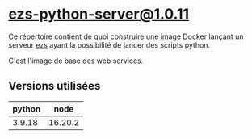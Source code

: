 # ezs-python-server@1.0.11

Ce répertoire contient de quoi construire une image Docker lançant un serveur
[ezs](https://github.com/Inist-CNRS/ezs) ayant la possibilité de lancer des
scripts python.

C'est l'image de base des web services.

## Versions utilisées

| python | node    |
| ------ | ------- |
| 3.9.18 | 16.20.2 |
